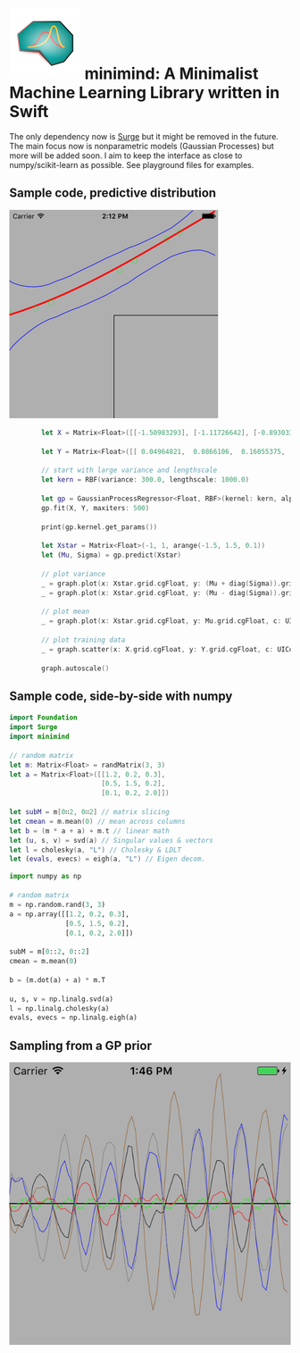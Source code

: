 # ![minimind](https://github.com/fqhuy/minimind/blob/master/doc/images/minimind128.png) minimind: A Minimalist Machine Learning Library written in Swift

The only dependency now is [Surge](https://github.com/mattt/Surge) but it might be removed in the future. The main focus now is nonparametric models (Gaussian Processes) but more will be added soon. I aim to keep the interface as close to numpy/scikit-learn as possible. See playground files for examples.

## Sample code, predictive distribution
![Predictive](https://github.com/fqhuy/minimind/blob/master/doc/images/regression.png)

```swift
        let X = Matrix<Float>([[-1.50983293], [-1.11726642], [-0.89303372], [ 0.07971517], [ 0.29116607], [ 0.7494249 ], [ 0.93321463], [ 1.46661229]])
        
        let Y = Matrix<Float>([[ 0.04964821,  0.0866106,  0.16055375,  0.58936555,  0.71558366,  1.00004714,  1.08412273,  1.42418915]]).t
        
        // start with large variance and lengthscale
        let kern = RBF(variance: 300.0, lengthscale: 1000.0)
        
        let gp = GaussianProcessRegressor<Float, RBF>(kernel: kern, alpha: 1.0)
        gp.fit(X, Y, maxiters: 500)
        
        print(gp.kernel.get_params())
        
        let Xstar = Matrix<Float>(-1, 1, arange(-1.5, 1.5, 0.1))
        let (Mu, Sigma) = gp.predict(Xstar)

        // plot variance 
        _ = graph.plot(x: Xstar.grid.cgFloat, y: (Mu + diag(Sigma)).grid.cgFloat , c: UIColor.blue, s: 1.0)
        _ = graph.plot(x: Xstar.grid.cgFloat, y: (Mu - diag(Sigma)).grid.cgFloat, c: UIColor.blue, s: 1.0)
        
        // plot mean
        _ = graph.plot(x: Xstar.grid.cgFloat, y: Mu.grid.cgFloat, c: UIColor.red, s: 3.0)

        // plot training data
        _ = graph.scatter(x: X.grid.cgFloat, y: Y.grid.cgFloat, c: UIColor.green, s: 10.0)
        
        graph.autoscale()
```
## Sample code, side-by-side with numpy
```swift
import Foundation
import Surge
import minimind

// random matrix
let m: Matrix<Float> = randMatrix(3, 3)
let a = Matrix<Float>([[1.2, 0.2, 0.3],
                       [0.5, 1.5, 0.2],
                       [0.1, 0.2, 2.0]])

let subM = m[0∷2, 0∷2] // matrix slicing
let cmean = m.mean(0) // mean across columns
let b = (m * a + a) ∘ m.t // linear math
let (u, s, v) = svd(a) // Singular values & vectors
let l = cholesky(a, "L") // Cholesky & LDLT
let (evals, evecs) = eigh(a, "L") // Eigen decom.
```
```python
import numpy as np

# random matrix
m = np.random.rand(3, 3)
a = np.array([[1.2, 0.2, 0.3],
              [0.5, 1.5, 0.2],
              [0.1, 0.2, 2.0]])
              
subM = m[0::2, 0::2]
cmean = m.mean(0)

b = (m.dot(a) + a) * m.T

u, s, v = np.linalg.svd(a)
l = np.linalg.cholesky(a)
evals, evecs = np.linalg.eigh(a)
```

## Sampling from a GP prior

![Sampling](https://github.com/fqhuy/minimind/blob/master/doc/images/sampling.png)

